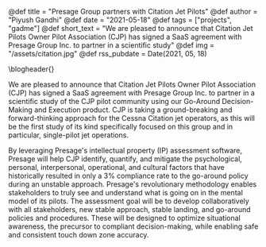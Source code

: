 @def title = "Presage Group partners with Citation Jet Pilots"
@def author = "Piyush Gandhi"
@def date = "2021-05-18"
@def tags = ["projects", "gadme"]
@def short_text = "We are pleased to announce that Citation Jet Pilots Owner Pilot Association (CJP) has signed a SaaS agreement with Presage Group Inc. to partner in a scientific study"
@def img = "/assets/citation.jpg"
@def rss_pubdate = Date(2021, 05, 18)

\blogheader{}

We are pleased to announce that Citation Jet Pilots Owner Pilot Association (CJP) has signed a SaaS agreement with Presage Group Inc. to partner in a scientific study of the CJP pilot community using our Go-Around Decision-Making and Execution product. CJP is taking a ground-breaking and forward-thinking approach for the Cessna Citation jet operators, as this will be the first study of its kind specifically focused on this group and in particular, single-pilot jet operations.

By leveraging Presage's intellectual property (IP) assessment software, Presage will help CJP identify, quantify, and mitigate the psychological, personal, interpersonal, operational, and cultural factors that have historically resulted in only a 3% compliance rate to the go-around policy during an unstable approach. Presage's revolutionary methodology enables stakeholders to truly see and understand what is going on in the mental model of its pilots. The assessment goal will be to develop collaboratively with all stakeholders, new stable approach, stable landing, and go-around policies and procedures. These will be designed to optimize situational awareness, the precursor to compliant decision-making, while enabling safe and consistent touch down zone accuracy.
